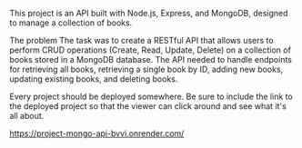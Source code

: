 This project is an API built with Node.js, Express, and MongoDB, designed to manage a collection of books.

The problem
The task was to create a RESTful API that allows users to perform CRUD operations (Create, Read, Update, Delete) on a collection of books stored in a MongoDB database. The API needed to handle endpoints for retrieving all books, retrieving a single book by ID, adding new books, updating existing books, and deleting books.

Every project should be deployed somewhere. Be sure to include the link to the deployed project so that the viewer can click around and see what it's all about.

https://project-mongo-api-bvvi.onrender.com/
